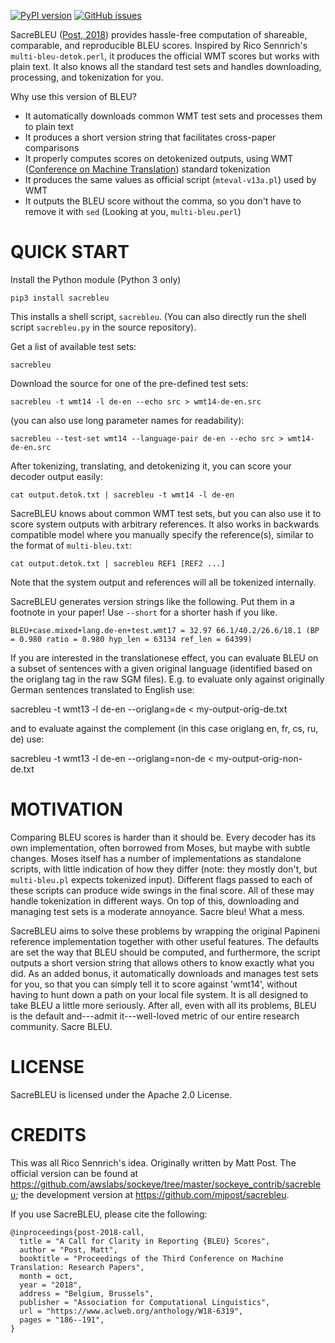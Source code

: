 [![PyPI version](https://badge.fury.io/py/sacrebleu.svg)](https://badge.fury.io/py/sacrebleu)
[![GitHub issues](https://img.shields.io/github/issues/mjpost/sacreBLEU.svg)](https://github.com/awslabs/sockeye/issues)

SacreBLEU ([Post, 2018](http://aclweb.org/anthology/W18-6319)) provides hassle-free computation of shareable, comparable, and reproducible BLEU scores.
Inspired by Rico Sennrich's `multi-bleu-detok.perl`, it produces the official WMT scores but works with plain text.
It also knows all the standard test sets and handles downloading, processing, and tokenization for you.

Why use this version of BLEU?
- It automatically downloads common WMT test sets and processes them to plain text
- It produces a short version string that facilitates cross-paper comparisons
- It properly computes scores on detokenized outputs, using WMT ([Conference on Machine Translation](http://statmt.org/wmt17)) standard tokenization
- It produces the same values as official script (`mteval-v13a.pl`) used by WMT
- It outputs the BLEU score without the comma, so you don't have to remove it with `sed` (Looking at you, `multi-bleu.perl`)

# QUICK START

Install the Python module (Python 3 only)

    pip3 install sacrebleu

This installs a shell script, `sacrebleu`.
(You can also directly run the shell script `sacrebleu.py` in the source repository).

Get a list of available test sets:

    sacrebleu

Download the source for one of the pre-defined test sets:

    sacrebleu -t wmt14 -l de-en --echo src > wmt14-de-en.src

(you can also use long parameter names for readability):

    sacrebleu --test-set wmt14 --language-pair de-en --echo src > wmt14-de-en.src

After tokenizing, translating, and detokenizing it, you can score your decoder output easily:

    cat output.detok.txt | sacrebleu -t wmt14 -l de-en

SacreBLEU knows about common WMT test sets, but you can also use it to score system outputs with arbitrary references.
It also works in backwards compatible model where you manually specify the reference(s), similar to the format of `multi-bleu.txt`:

    cat output.detok.txt | sacrebleu REF1 [REF2 ...]

Note that the system output and references will all be tokenized internally.

SacreBLEU generates version strings like the following.
Put them in a footnote in your paper!
Use `--short` for a shorter hash if you like.

    BLEU+case.mixed+lang.de-en+test.wmt17 = 32.97 66.1/40.2/26.6/18.1 (BP = 0.980 ratio = 0.980 hyp_len = 63134 ref_len = 64399)

If you are interested in the translationese effect, you can evaluate BLEU on a subset of sentences
with a given original language (identified based on the origlang tag in the raw SGM files).
E.g. to evaluate only against originally German sentences translated to English use:

  sacrebleu -t wmt13 -l de-en --origlang=de < my-output-orig-de.txt

and to evaluate against the complement (in this case origlang en, fr, cs, ru, de) use:

  sacrebleu -t wmt13 -l de-en --origlang=non-de < my-output-orig-non-de.txt

# MOTIVATION

Comparing BLEU scores is harder than it should be.
Every decoder has its own implementation, often borrowed from Moses, but maybe with subtle changes.
Moses itself has a number of implementations as standalone scripts, with little indication of how they differ (note: they mostly don't, but `multi-bleu.pl` expects tokenized input).
Different flags passed to each of these scripts can produce wide swings in the final score.
All of these may handle tokenization in different ways.
On top of this, downloading and managing test sets is a moderate annoyance.
Sacre bleu!
What a mess.

SacreBLEU aims to solve these problems by wrapping the original Papineni reference implementation together with other useful features.
The defaults are set the way that BLEU should be computed, and furthermore, the script outputs a short version string that allows others to know exactly what you did.
As an added bonus, it automatically downloads and manages test sets for you, so that you can simply tell it to score against 'wmt14', without having to hunt down a path on your local file system.
It is all designed to take BLEU a little more seriously.
After all, even with all its problems, BLEU is the default and---admit it---well-loved metric of our entire research community.
Sacre BLEU.

# LICENSE

SacreBLEU is licensed under the Apache 2.0 License.

# CREDITS

This was all Rico Sennrich's idea.
Originally written by Matt Post.
The official version can be found at <https://github.com/awslabs/sockeye/tree/master/sockeye_contrib/sacrebleu>; the development version at <https://github.com/mjpost/sacrebleu>.

If you use SacreBLEU, please cite the following:

```
@inproceedings{post-2018-call,
  title = "A Call for Clarity in Reporting {BLEU} Scores",
  author = "Post, Matt",
  booktitle = "Proceedings of the Third Conference on Machine Translation: Research Papers",
  month = oct,
  year = "2018",
  address = "Belgium, Brussels",
  publisher = "Association for Computational Linguistics",
  url = "https://www.aclweb.org/anthology/W18-6319",
  pages = "186--191",
}
```
